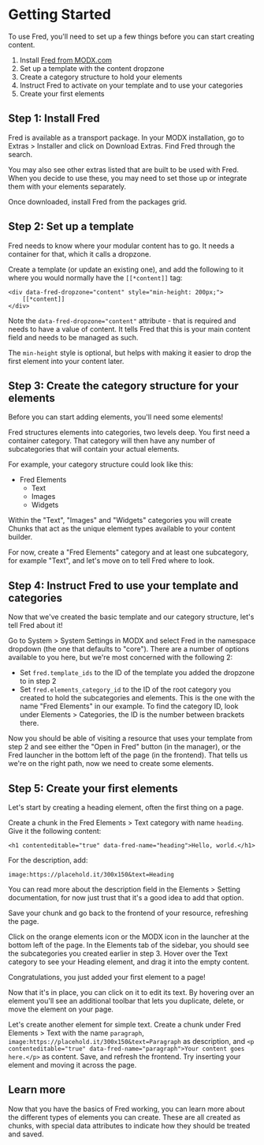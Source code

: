 # Getting Started

To use Fred, you'll need to set up a few things before you can start creating content.

1. Install [Fred from MODX.com](https://modx.com/extras/package/fred)
2. Set up a template with the content dropzone
3. Create a category structure to hold your elements
4. Instruct Fred to activate on your template and to use your categories
5. Create your first elements

## Step 1: Install Fred

Fred is available as a transport package. In your MODX installation, go to Extras > Installer and click on Download Extras. Find Fred through the search. 

You may also see other extras listed that are built to be used with Fred. When you decide to use these, you may need to set those up or integrate them with your elements separately.

Once downloaded, install Fred from the packages grid. 

## Step 2: Set up a template

Fred needs to know where your modular content has to go. It needs a container for that, which it calls a dropzone. 

Create a template (or update an existing one), and add the following to it where you would normally have the `[[*content]]` tag:


    <div data-fred-dropzone="content" style="min-height: 200px;">
        [[*content]]
    </div>

Note the `data-fred-dropzone="content"` attribute - that is required and needs to have a value of content. It tells Fred that this is your main content field and needs to be managed as such.

The `min-height` style is optional, but helps with making it easier to drop the first element into your content later.

## Step 3: Create the category structure for your elements

Before you can start adding elements, you'll need some elements!

Fred structures elements into categories, two levels deep. You first need a container category. That category will then have any number of subcategories that will contain your actual elements.

For example, your category structure could look like this:

- Fred Elements
    - Text
    - Images
    - Widgets
    
Within the "Text", "Images" and "Widgets" categories you will create Chunks that act as the unique element types available to your content builder. 

For now, create a "Fred Elements" category and at least one subcategory, for example "Text", and let's move on to tell Fred where to look.

## Step 4: Instruct Fred to use your template and categories

Now that we've created the basic template and our category structure, let's tell Fred about it!

Go to System > System Settings in MODX and select Fred in the namespace dropdown (the one that defaults to "core"). There are a number of options available to you here, but we're most concerned with the following 2:

- Set `fred.template_ids` to the ID of the template you added the dropzone to in step 2
- Set `fred.elements_category_id` to the ID of the root category you created to hold the subcategories and elements. This is the one with the name "Fred Elements" in our example. To find the category ID, look under Elements > Categories, the ID is the number between brackets there.

Now you should be able of visiting a resource that uses your template from step 2 and see either the "Open in Fred" button (in the manager), or the Fred launcher in the bottom left of the page (in the frontend). That tells us we're on the right path, now we need to create some elements.

## Step 5: Create your first elements

Let's start by creating a heading element, often the first thing on a page. 

Create a chunk in the Fred Elements > Text category with name `heading`. Give it the following content:

    <h1 contenteditable="true" data-fred-name="heading">Hello, world.</h1>

For the description, add: 

    image:https://placehold.it/300x150&text=Heading

You can read more about the description field in the Elements > Setting documentation, for now just trust that it's a good idea to add that option.

Save your chunk and go back to the frontend of your resource, refreshing the page.

Click on the orange elements icon or the MODX icon in the launcher at the bottom left of the page. In the Elements tab of the sidebar, you should see the subcategories you created earlier in step 3. Hover over the Text category to see your Heading element, and drag it into the empty content. 

Congratulations, you just added your first element to a page!

Now that it's in place, you can click on it to edit its text. By hovering over an element you'll see an additional toolbar that lets you duplicate, delete, or move the element on your page. 

Let's create another element for simple text. Create a chunk under Fred Elements > Text with the name `paragraph`, `image:https://placehold.it/300x150&text=Paragraph` as description, and `<p contenteditable="true" data-fred-name="paragraph">Your content goes here.</p>` as content. Save, and refresh the frontend. Try inserting your element and moving it across the page. 

## Learn more

Now that you have the basics of Fred working, you can learn more about the different types of elements you can create. These are all created as chunks, with special data attributes to indicate how they should be treated and saved. 

